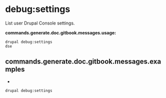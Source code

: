 # debug:settings
List user Drupal Console settings.

**commands.generate.doc.gitbook.messages.usage:**
```
drupal debug:settings
dse
```

## commands.generate.doc.gitbook.messages.examples
* 
```
drupal debug:settings
```
